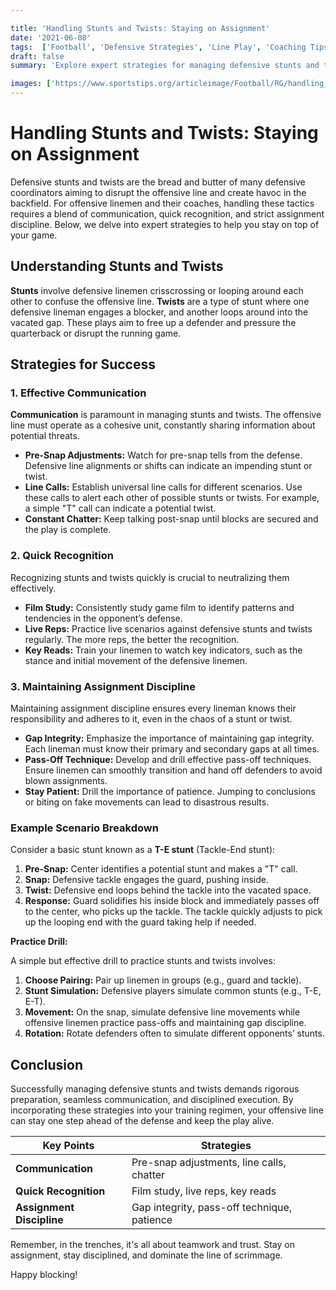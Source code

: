 ```yaml
---

title: 'Handling Stunts and Twists: Staying on Assignment'
date: '2021-06-08'
tags:  ['Football', 'Defensive Strategies', 'Line Play', 'Coaching Tips', 'Player Development', 'Communication', 'Recognition', 'Assignment Discipline']
draft: false
summary: 'Explore expert strategies for managing defensive stunts and twists on the football field, focusing on communication, quick recognition, and maintaining assignment discipline.'

images: ['https://www.sportstips.org/articleimage/Football/RG/handling_stunts_and_twists_staying_on_assignment.webp']
---
```


# Handling Stunts and Twists: Staying on Assignment

Defensive stunts and twists are the bread and butter of many defensive coordinators aiming to disrupt the offensive line and create havoc in the backfield. For offensive linemen and their coaches, handling these tactics requires a blend of communication, quick recognition, and strict assignment discipline. Below, we delve into expert strategies to help you stay on top of your game.

## Understanding Stunts and Twists

**Stunts** involve defensive linemen crisscrossing or looping around each other to confuse the offensive line. **Twists** are a type of stunt where one defensive lineman engages a blocker, and another loops around into the vacated gap. These plays aim to free up a defender and pressure the quarterback or disrupt the running game.

## Strategies for Success

### 1. **Effective Communication**

**Communication** is paramount in managing stunts and twists. The offensive line must operate as a cohesive unit, constantly sharing information about potential threats.

- **Pre-Snap Adjustments:** Watch for pre-snap tells from the defense. Defensive line alignments or shifts can indicate an impending stunt or twist.
- **Line Calls:** Establish universal line calls for different scenarios. Use these calls to alert each other of possible stunts or twists. For example, a simple "T" call can indicate a potential twist.
- **Constant Chatter:** Keep talking post-snap until blocks are secured and the play is complete.

### 2. **Quick Recognition**

Recognizing stunts and twists quickly is crucial to neutralizing them effectively.

- **Film Study:** Consistently study game film to identify patterns and tendencies in the opponent’s defense.
- **Live Reps:** Practice live scenarios against defensive stunts and twists regularly. The more reps, the better the recognition.
- **Key Reads:** Train your linemen to watch key indicators, such as the stance and initial movement of the defensive linemen.

### 3. **Maintaining Assignment Discipline**

Maintaining assignment discipline ensures every lineman knows their responsibility and adheres to it, even in the chaos of a stunt or twist.

- **Gap Integrity:** Emphasize the importance of maintaining gap integrity. Each lineman must know their primary and secondary gaps at all times.
- **Pass-Off Technique:** Develop and drill effective pass-off techniques. Ensure linemen can smoothly transition and hand off defenders to avoid blown assignments.
- **Stay Patient:** Drill the importance of patience. Jumping to conclusions or biting on fake movements can lead to disastrous results.

### Example Scenario Breakdown

Consider a basic stunt known as a **T-E stunt** (Tackle-End stunt):

1. **Pre-Snap:** Center identifies a potential stunt and makes a "T" call.
2. **Snap:** Defensive tackle engages the guard, pushing inside.
3. **Twist:** Defensive end loops behind the tackle into the vacated space.
4. **Response:** Guard solidifies his inside block and immediately passes off to the center, who picks up the tackle. The tackle quickly adjusts to pick up the looping end with the guard taking help if needed.

**Practice Drill:**

A simple but effective drill to practice stunts and twists involves:

1. **Choose Pairing:** Pair up linemen in groups (e.g., guard and tackle).
2. **Stunt Simulation:** Defensive players simulate common stunts (e.g., T-E, E-T).
3. **Movement:** On the snap, simulate defensive line movements while offensive linemen practice pass-offs and maintaining gap discipline.
4. **Rotation:** Rotate defenders often to simulate different opponents’ stunts.

## Conclusion

Successfully managing defensive stunts and twists demands rigorous preparation, seamless communication, and disciplined execution. By incorporating these strategies into your training regimen, your offensive line can stay one step ahead of the defense and keep the play alive.

| Key Points              | Strategies                             |
|-------------------------|----------------------------------------|
| **Communication**       | Pre-snap adjustments, line calls, chatter |
| **Quick Recognition**   | Film study, live reps, key reads      |
| **Assignment Discipline** | Gap integrity, pass-off technique, patience |

Remember, in the trenches, it's all about teamwork and trust. Stay on assignment, stay disciplined, and dominate the line of scrimmage.

Happy blocking!

```